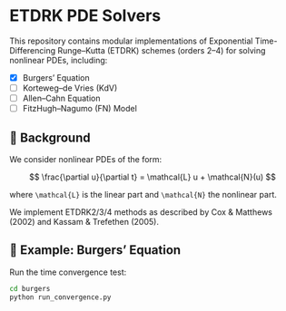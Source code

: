 # ETDRK PDE Solvers

This repository contains modular implementations of Exponential Time-Differencing Runge–Kutta (ETDRK) schemes (orders 2–4) for solving nonlinear PDEs, including:

- [x] Burgers’ Equation
- [ ] Korteweg–de Vries (KdV)
- [ ] Allen–Cahn Equation
- [ ] FitzHugh–Nagumo (FN) Model

## 🧠 Background

We consider nonlinear PDEs of the form:

$$
\frac{\partial u}{\partial t} = \mathcal{L} u + \mathcal{N}(u)
$$

where `\mathcal{L}` is the linear part and `\mathcal{N}` the nonlinear part.

We implement ETDRK2/3/4 methods as described by Cox & Matthews (2002) and Kassam & Trefethen (2005).

## 🧪 Example: Burgers’ Equation

Run the time convergence test:

```bash
cd burgers
python run_convergence.py

